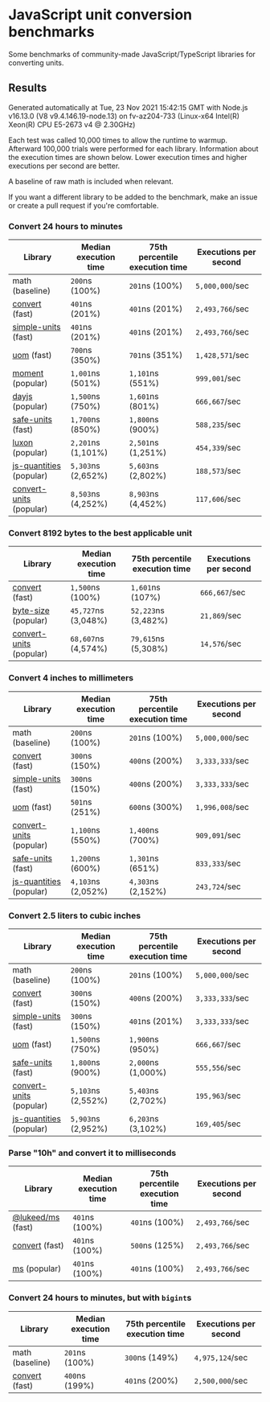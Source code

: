 # JavaScript unit conversion benchmarks

Some benchmarks of community-made JavaScript/TypeScript libraries for converting units.

## Results

<!-- beginblock(results) -->

Generated automatically at Tue, 23 Nov 2021 15:42:15 GMT with Node.js v16.13.0 (V8 v9.4.146.19-node.13) on fv-az204-733 (Linux-x64 Intel(R) Xeon(R) CPU E5-2673 v4 @ 2.30GHz)

Each test was called 10,000 times to allow the runtime to warmup.
Afterward 100,000 trials were performed for each library.
Information about the execution times are shown below.
Lower execution times and higher executions per second are better.

A baseline of raw math is included when relevant.

If you want a different library to be added to the benchmark, make an issue or create a pull request if you're comfortable.

### Convert 24 hours to minutes

| Library                                                            | Median execution time | 75th percentile execution time | Executions per second |
| ------------------------------------------------------------------ | --------------------- | ------------------------------ | --------------------- |
| math (baseline)                                                    | `200`ns (100%)        | `201`ns (100%)                 | `5,000,000`/sec       |
| [convert](https://npmjs.com/package/convert) (fast)                | `401`ns (201%)        | `401`ns (201%)                 | `2,493,766`/sec       |
| [simple-units](https://npmjs.com/package/simple-units) (fast)      | `401`ns (201%)        | `401`ns (201%)                 | `2,493,766`/sec       |
| [uom](https://npmjs.com/package/uom) (fast)                        | `700`ns (350%)        | `701`ns (351%)                 | `1,428,571`/sec       |
| [moment](https://npmjs.com/package/moment) (popular)               | `1,001`ns (501%)      | `1,101`ns (551%)               | `999,001`/sec         |
| [dayjs](https://npmjs.com/package/dayjs) (popular)                 | `1,500`ns (750%)      | `1,601`ns (801%)               | `666,667`/sec         |
| [safe-units](https://npmjs.com/package/safe-units) (fast)          | `1,700`ns (850%)      | `1,800`ns (900%)               | `588,235`/sec         |
| [luxon](https://npmjs.com/package/luxon) (popular)                 | `2,201`ns (1,101%)    | `2,501`ns (1,251%)             | `454,339`/sec         |
| [js-quantities](https://npmjs.com/package/js-quantities) (popular) | `5,303`ns (2,652%)    | `5,603`ns (2,802%)             | `188,573`/sec         |
| [convert-units](https://npmjs.com/package/convert-units) (popular) | `8,503`ns (4,252%)    | `8,903`ns (4,452%)             | `117,606`/sec         |

### Convert 8192 bytes to the best applicable unit

| Library                                                            | Median execution time | 75th percentile execution time | Executions per second |
| ------------------------------------------------------------------ | --------------------- | ------------------------------ | --------------------- |
| [convert](https://npmjs.com/package/convert) (fast)                | `1,500`ns (100%)      | `1,601`ns (107%)               | `666,667`/sec         |
| [byte-size](https://npmjs.com/package/byte-size) (popular)         | `45,727`ns (3,048%)   | `52,223`ns (3,482%)            | `21,869`/sec          |
| [convert-units](https://npmjs.com/package/convert-units) (popular) | `68,607`ns (4,574%)   | `79,615`ns (5,308%)            | `14,576`/sec          |

### Convert 4 inches to millimeters

| Library                                                            | Median execution time | 75th percentile execution time | Executions per second |
| ------------------------------------------------------------------ | --------------------- | ------------------------------ | --------------------- |
| math (baseline)                                                    | `200`ns (100%)        | `201`ns (100%)                 | `5,000,000`/sec       |
| [convert](https://npmjs.com/package/convert) (fast)                | `300`ns (150%)        | `400`ns (200%)                 | `3,333,333`/sec       |
| [simple-units](https://npmjs.com/package/simple-units) (fast)      | `300`ns (150%)        | `400`ns (200%)                 | `3,333,333`/sec       |
| [uom](https://npmjs.com/package/uom) (fast)                        | `501`ns (251%)        | `600`ns (300%)                 | `1,996,008`/sec       |
| [convert-units](https://npmjs.com/package/convert-units) (popular) | `1,100`ns (550%)      | `1,400`ns (700%)               | `909,091`/sec         |
| [safe-units](https://npmjs.com/package/safe-units) (fast)          | `1,200`ns (600%)      | `1,301`ns (651%)               | `833,333`/sec         |
| [js-quantities](https://npmjs.com/package/js-quantities) (popular) | `4,103`ns (2,052%)    | `4,303`ns (2,152%)             | `243,724`/sec         |

### Convert 2.5 liters to cubic inches

| Library                                                            | Median execution time | 75th percentile execution time | Executions per second |
| ------------------------------------------------------------------ | --------------------- | ------------------------------ | --------------------- |
| math (baseline)                                                    | `200`ns (100%)        | `201`ns (100%)                 | `5,000,000`/sec       |
| [convert](https://npmjs.com/package/convert) (fast)                | `300`ns (150%)        | `400`ns (200%)                 | `3,333,333`/sec       |
| [simple-units](https://npmjs.com/package/simple-units) (fast)      | `300`ns (150%)        | `401`ns (201%)                 | `3,333,333`/sec       |
| [uom](https://npmjs.com/package/uom) (fast)                        | `1,500`ns (750%)      | `1,900`ns (950%)               | `666,667`/sec         |
| [safe-units](https://npmjs.com/package/safe-units) (fast)          | `1,800`ns (900%)      | `2,000`ns (1,000%)             | `555,556`/sec         |
| [convert-units](https://npmjs.com/package/convert-units) (popular) | `5,103`ns (2,552%)    | `5,403`ns (2,702%)             | `195,963`/sec         |
| [js-quantities](https://npmjs.com/package/js-quantities) (popular) | `5,903`ns (2,952%)    | `6,203`ns (3,102%)             | `169,405`/sec         |

### Parse "10h" and convert it to milliseconds

| Library                                                   | Median execution time | 75th percentile execution time | Executions per second |
| --------------------------------------------------------- | --------------------- | ------------------------------ | --------------------- |
| [@lukeed/ms](https://npmjs.com/package/@lukeed/ms) (fast) | `401`ns (100%)        | `401`ns (100%)                 | `2,493,766`/sec       |
| [convert](https://npmjs.com/package/convert) (fast)       | `401`ns (100%)        | `500`ns (125%)                 | `2,493,766`/sec       |
| [ms](https://npmjs.com/package/ms) (popular)              | `401`ns (100%)        | `401`ns (100%)                 | `2,493,766`/sec       |

### Convert 24 hours to minutes, but with `bigint`s

| Library                                             | Median execution time | 75th percentile execution time | Executions per second |
| --------------------------------------------------- | --------------------- | ------------------------------ | --------------------- |
| math (baseline)                                     | `201`ns (100%)        | `300`ns (149%)                 | `4,975,124`/sec       |
| [convert](https://npmjs.com/package/convert) (fast) | `400`ns (199%)        | `401`ns (200%)                 | `2,500,000`/sec       |

<!-- endblock(results) -->
